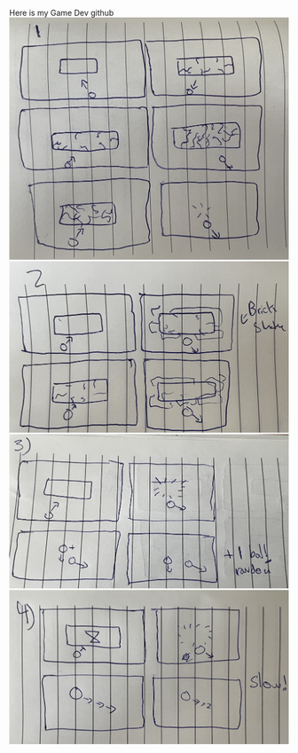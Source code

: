 Here is my Game Dev github
![alt text](assets/IMG_2312.jpg)
![alt text](assets/IMG_2314.jpg)
![alt text](assets/IMG_2315.jpg)
![alt text](assets/IMG_2316.jpg)
